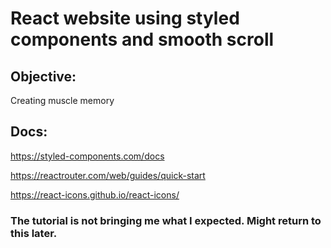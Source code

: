 # React website using styled components and smooth scroll

## Objective:

Creating muscle memory 

## Docs:

https://styled-components.com/docs

https://reactrouter.com/web/guides/quick-start

https://react-icons.github.io/react-icons/

### The tutorial is not bringing me what I expected. Might return to this later.